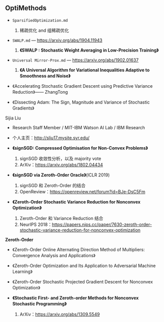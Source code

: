 ## OptiMethods

- `SparsifiedOptimization.md`
    1. 稀疏优化 and 组稀疏优化
- `SWALP.md` — https://arxiv.org/abs/1904.11943
    1. **《SWALP : Stochastic Weight Averaging in Low-Precision Training》**
- `Universal Mirror-Prox.md` — https://arxiv.org/abs/1902.01637
    1. **《A Universal Algorithm for Variational Inequalities Adaptive to Smoothness and Noise》**


- 《Accelerating Stochastic Gradient Descent using Predictive Variance Reduction》—— ZhangTong
- 《Dissecting Adam: The Sign, Magnitude and Variance of Stochastic Gradients》


Sijia Liu
- Research Staff Member / MIT-IBM Watson AI Lab / IBM Research
- 个人主页：http://sliu17.mysite.syr.edu/ 


- **《signSGD: Compressed Optimisation for Non-Convex Problems》**
    1. signSGD 收敛性分析，以及 majority vote
    2. ArXiv：https://arxiv.org/abs/1802.04434
- **《signSGD via Zeroth-Order Oracle》**(ICLR 2019)
    1. signSGD 和 Zeroth-Order 的结合
    2. OpenReview：https://openreview.net/forum?id=BJe-DsC5Fm
- **《Zeroth-Order Stochastic Variance Reduction for Nonconvex Optimization》**
    1. Zeroth-Order 和 Variance Reduction 结合
    2. NeurIPS 2018：https://papers.nips.cc/paper/7630-zeroth-order-stochastic-variance-reduction-for-nonconvex-optimization


**Zeroth-Order**
- 《Zeroth-Order Online Alternating Direction Method of Multipliers: Convergence Analysis and Applications》
- 《Zeroth-Order Optimization and Its Application to Adversarial Machine Learning》
- 《Zeroth-Order Stochastic Projected Gradient Descent for Nonconvex Optimization》


- **《Stochastic First- and Zeroth-order Methods for Nonconvex Stochastic Programming》**
    1. ArXiv：https://arxiv.org/abs/1309.5549

